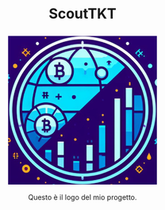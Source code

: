 # <p align="center">ScoutTKT</p>

<p align="center">
  <img src="https://github.com/LoCh3f/ScoutKT/blob/master/app/src/main/res/drawable/main_logo.jpg" alt="Logo del Progetto" width="300"/>
</p>

<p align="center">
  Questo è il logo del mio progetto.
</p>
